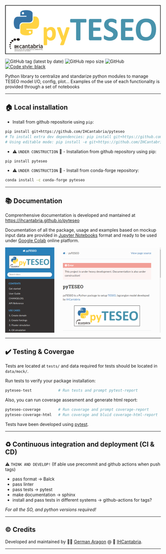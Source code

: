 
<p align="center">
<img align="center" width="600" src="docs/_static/pyTESEO_logo.png">
</p>


![GitHub tag (latest by date)](https://img.shields.io/github/v/tag/IHCantabria/pyteseo?label=latest%20tag&style=plastic)
![GitHub repo size](https://img.shields.io/github/repo-size/IHCantabria/pyteseo?style=plastic)
![GitHub](https://img.shields.io/github/license/IHCantabria/pyteseo?style=plastic)
[![Code style: black](https://img.shields.io/badge/code%20style-black-000000.svg)](https://github.com/psf/black)

Python library to centralize and standarize python modules to manage TESEO model I/O, config, plot...
Examples of the use of each functionality is provided through a set of notebooks


---

## :house: Local installation

* Install from github repositorie using `pip`:
```bash
pip install git+https://github.com/IHCantabria/pyteseo
# To install extra dev dependencies: pip install git+https://github.com/IHCantabria/pyteseo[dev]
# Using editable mode: pip install -e git+https://github.com/IHCantabria/pyteseo[dev]

```

* :warning: `UNDER CONSTRUCTION` :construction: - Installation from github repository using pip:
```bash
pip install pyteseo
```
* :warning: `UNDER CONSTRUCTION` :construction: - Install from conda-forge repository:
```bash
conda install -c conda-forge pyteseo 
```

---

## :books: Documentation

Comprenhensive documentation is developed and mantained at https://ihcantabria.github.io/pyteseo

Documentation of all the package, usage and examples based on mockup input data are provided in [Jupyter Notebooks](https://jupyter.org/) format and ready to be used under [Google Colab](https://colab.research.google.com/) online platform.


![pyteseo_doc](docs/_static/doc_snapshoot.png)

---

## :heavy_check_mark: Testing & Covergae
Tests are located at `tests/` and data required for tests should be located in `data/mock/`.

Run tests to verify your package installation:
```bash
pyteseo-test            # Run tests and prompt pytest-report
```
Also, you can run coverage assesment and generate html report:
```bash
pyteseo-coverage        # Run coverage and prompt coverage-report
pyteseo-coverage-html   # Run coverage and bluid coverage-html-report
```
Tests have been developed using [pytest](https://docs.pytest.org/).

---

## :recycle: Continuous integration and deployment (CI & CD)

:warning: `THINK AND DEVELOP!` (If able use precommit and github actions when push tags)
* pass format -> Balck
* pass linter
* pass tests -> pytest
* make documentation -> sphinx
* install and pass tests in different systems -> github-actions for tags?

*For all the SO, and python versions required!*

---

## :copyright: Credits
Developed and maintained by :man_technologist: [German Aragon](https://github.com/aragong) @ :office: [IHCantabria](https://github.com/IHCantabria).

---